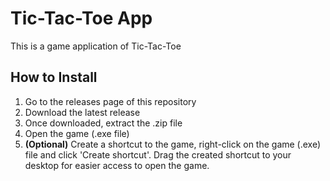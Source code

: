 <h1>Tic-Tac-Toe App</h1>
<p>This is a game application of Tic-Tac-Toe</p>

<h2>How to Install</h2>
<ol>
    <li>Go to the releases page of this repository</li>
    <li>Download the latest release</li>
    <li>Once downloaded, extract the .zip file</li>
    <li>Open the game (.exe file)</li>
    <li><strong>(Optional)</strong> Create a shortcut to the game, right-click on the game (.exe) file and click 'Create shortcut'. Drag the created shortcut to your desktop for easier access to open the game.</li>
</ol>